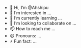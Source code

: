 - 👋 Hi, I’m @Ahshipu
- 👀 I’m interested in ...
- 🌱 I’m currently learning ...
- 💞️ I’m looking to collaborate on ...
- 📫 How to reach me ...
- 😄 Pronouns: ...
- ⚡ Fun fact: ...

<!---
Ahshipu/Ahshipu is a ✨ special ✨ repository because its `README.md` (this file) appears on your GitHub profile.
You can click the Preview link to take a look at your changes.
--->
